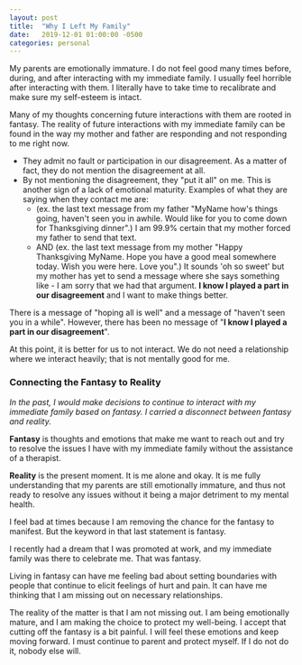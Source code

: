 ```yaml
---
layout: post
title:  "Why I Left My Family"
date:   2019-12-01 01:00:00 -0500
categories: personal
---
```

My parents are emotionally immature.
I do not feel good many times before, during, and after interacting with my immediate family. I usually feel horrible after interacting with them. I literally have to take time to recalibrate and make sure my self-esteem is intact.

Many of my thoughts concerning future interactions with them are rooted in fantasy.
The reality of future interactions with my immediate family can be found in the way my mother and father are responding and not responding to me right now. 
- They admit no fault or participation in our disagreement. As a matter of fact, they do not mention the disagreement at all. 
- By not mentioning the disagreement, they "put it all" on me. This is another sign of a lack of emotional maturity. Examples of what they are saying when they contact me are: 
	- (ex. the last text message from my father "MyName how's things going, haven't seen you in awhile. Would like for you to come down for Thanksgiving dinner".) I am 99.9% certain that my mother forced my father to send that text. 
	- AND (ex. the last text message from my mother "Happy Thanksgiving MyName. Hope you have a good meal somewhere today. Wish you were here. Love you".) It sounds 'oh so sweet' but my mother has yet to send a message where she says something like - I am sorry that we had that argument. **I know I played a part in our disagreement** and I want to make things better.

There is a message of "hoping all is well" and a message of "haven't seen you in a while". However, there has been no message of "**I know I played a part in our disagreement**". 

At this point, it is better for us to not interact. We do not need a relationship where we interact heavily; that is not mentally good for me.

### Connecting the Fantasy to Reality
*In the past, I would make decisions to continue to interact with my immediate family based on fantasy. I carried a disconnect between fantasy and reality.*

**Fantasy** is thoughts and emotions that make me want to reach out and try to resolve the issues I have with my immediate family without the assistance of a therapist.

**Reality** is the present moment. It is me alone and okay. It is me fully understanding that my parents are still emotionally immature, and thus not ready to resolve any issues without it being a major detriment to my mental health.  

I feel bad at times because I am removing the chance for the fantasy to manifest. But the keyword in that last statement is fantasy. 

I recently had a dream that I was promoted at work, and my immediate family was there to celebrate me. That was fantasy.

Living in fantasy can have me feeling bad about setting boundaries with people that continue to elicit feelings of hurt and pain. It can have me thinking that I am missing out on necessary relationships.

The reality of the matter is that I am not missing out. I am being emotionally mature, and I am making the choice to protect my well-being. I accept that cutting off the fantasy is a bit painful. I will feel these emotions and keep moving forward. I must continue to parent and protect myself. If I do not do it, nobody else will.



